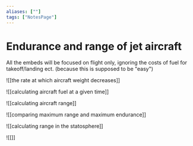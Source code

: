 ```yaml
---
aliases: [""]
tags: ["NotesPage"]
---
```


# Endurance and range of jet aircraft

All the embeds will be focused on flight only, ignoring the costs of fuel for takeoff/landing ect. (because this is supposed to be "easy")

![[the rate at which aircraft weight decreases]]

![[calculating aircraft fuel at a given time]]

![[calculating aircraft range]]

![[comparing maximum range and maximum endurance]]

![[calculating range in the statosphere]]

![[]]